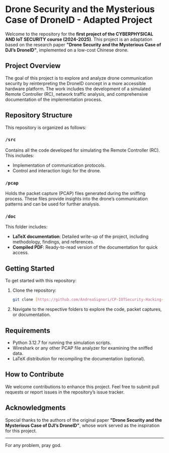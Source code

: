 # Drone Security and the Mysterious Case of DroneID - Adapted Project

Welcome to the repository for the **first project of the CYBERPHYSICAL AND IoT SECURITY course (2024-2025)**. This project is an adaptation based on the research paper **"Drone Security and the Mysterious Case of DJI’s DroneID"**, implemented on a low-cost Chinese drone.

## Project Overview
The goal of this project is to explore and analyze drone communication security by reinterpreting the DroneID concept in a more accessible hardware platform. The work includes the development of a simulated Remote Controller (RC), network traffic analysis, and comprehensive documentation of the implementation process.

## Repository Structure
This repository is organized as follows:

### `/src`
Contains all the code developed for simulating the Remote Controller (RC). This includes:
- Implementation of communication protocols.
- Control and interaction logic for the drone.

### `/pcap`
Holds the packet capture (PCAP) files generated during the sniffing process. These files provide insights into the drone’s communication patterns and can be used for further analysis.

### `/doc`
This folder includes:
- **LaTeX documentation**: Detailed write-up of the project, including methodology, findings, and references.
- **Compiled PDF**: Ready-to-read version of the documentation for quick access.

## Getting Started
To get started with this repository:
1. Clone the repository:  
   ```bash
   git clone [https://github.com/AndreaSignori/CP-IOTSecurity-Hacking-Chinese-Drone-for-Fun-and-30L/blob/main/README.md]
   ```
2. Navigate to the respective folders to explore the code, packet captures, or documentation.

## Requirements
- Python 3.12.7 for running the simulation scripts.
- Wireshark or any other PCAP file analyzer for examining the sniffed data.
- LaTeX distribution for recompiling the documentation (optional).

## How to Contribute
We welcome contributions to enhance this project. Feel free to submit pull requests or report issues in the repository’s issue tracker.

## Acknowledgments
Special thanks to the authors of the original paper **"Drone Security and the Mysterious Case of DJI’s DroneID"**, whose work served as the inspiration for this project.

---

For any problem, pray god.

